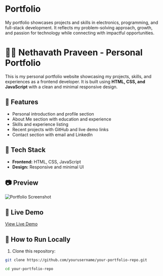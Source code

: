 # Portfolio
My portfolio showcases projects and skills in electronics, programming, and full-stack development. It reflects my problem-solving approach, growth, and passion for technology while connecting with impactful opportunities.
# 🧑‍💻 Nethavath Praveen - Personal Portfolio

This is my personal portfolio website showcasing my projects, skills, and experiences as a frontend developer. It is built using **HTML, CSS, and JavaScript** with a clean and minimal responsive design.

## 🌟 Features

- Personal introduction and profile section
- About Me section with education and experience
- Skills and experience listing
- Recent projects with GitHub and live demo links
- Contact section with email and LinkedIn

## 🚀 Tech Stack

- **Frontend:** HTML, CSS, JavaScript
- **Design:** Responsive and minimal UI

## 📷 Preview

![Portfolio Screenshot](./assets/preview.png)

## 🔗 Live Demo

[View Live Demo](https://your-live-demo-link.com)

## 📁 How to Run Locally

1. Clone this repository:

```bash
git clone https://github.com/yourusername/your-portfolio-repo.git

cd your-portfolio-repo
